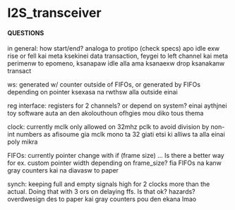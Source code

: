 # I2S_transceiver

#### QUESTIONS
in general: how start/end?
analoga to protipo (check specs) apo idle exw rise or fell kai meta ksekinei data transaction, feygei to left channel kai meta perimenw to epomeno, ksanapaw idle alla ama ksanaexw drop ksanakanw transact

ws: generated w/ counter outside of FIFOs, or generated by FIFOs depending on pointer
ksexasa na rwthsw alla outside einai

reg interface: registers for 2 channels? or depend on system?
einai aythjnei toy software auta an den akolouthoun ofhgies mou diko tous thema

clock: currently mclk only allowed on 32mhz pclk to avoid division by non-int numbers
as afisoume gia mclk mono ta 32 giati etsi ki alliws ta alla einai poly mikra

 FIFOs: currently pointer change with if (frame size) ... Is there a better way for ex. custom pointer width depending on frame_size?
 fia FIFOs na kanw gray counters kai na diavasw to paper

 synch: keeping full and empty signals high for 2 clocks more than the  actual. Doing that with 3 ors on delaying ffs. Is that ok? hazards?
overdwesign des to paper kai gray counters pou den ekana lmao
